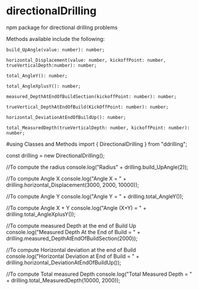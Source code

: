 # directionalDrilling
npm package for directional drilling problems

Methods available include the following:

    build_UpAngle(value: number): number;

    horizontal_Displacement(value: number, kickoffPoint: number, trueVerticalDepth:number): number;

    total_AngleY(): number;

    total_AngleXplusY(): number;

    measured_DepthAtEndOfBuildSection(kickoffPoint: number): number;

    trueVertical_DepthAtEndOfBuild(KickOffPoint: number): number;

    horizontal_DeviationAtEndOfBuildUp(): number;
    
    total_MeasuredDepth(trueVerticalDepth: number, kickoffPoint: number): number;
    
#using Classes and Methods
import { DirectionalDrilling } from "ddrilling";

const drilling = new DirectionalDrilling();

//To compute the radius
console.log("Radius" + drilling.build_UpAngle(2));

//To compute Angle X
console.log("Angle X = " + drilling.horizontal_Displacement(3000, 2000, 10000));

//To compute Angle Y
console.log("Angle Y = " + drilling.total_AngleY());

//To compute Angle X + Y
console.log("Angle (X+Y) = " + drilling.total_AngleXplusY());

//To compute measured Depth at the end of Build Up
console.log("Measured Depth At the End of Build = " + drilling.measured_DepthAtEndOfBuildSection(2000));

//To compute Horizontal deviation at the end of Build
console.log("Horizontal Deviation at End of Build = " + drilling.horizontal_DeviationAtEndOfBuildUp());

//To compute Total measured Depth
console.log("Total Measured Depth = " + drilling.total_MeasuredDepth(10000, 2000));

